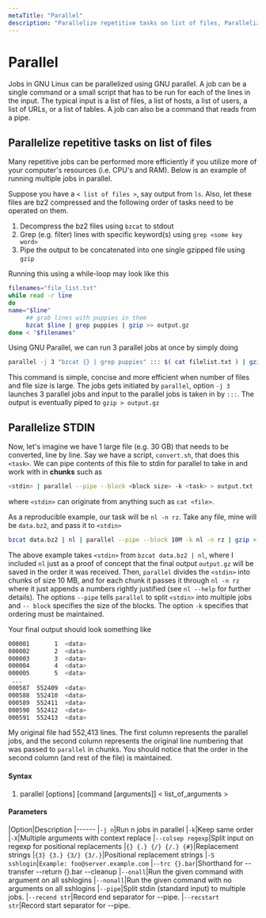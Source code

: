 ```yaml
---
metaTitle: "Parallel"
description: "Parallelize repetitive tasks on list of files, Parallelize STDIN"
---
```


# Parallel


Jobs in GNU Linux can be parallelized using GNU parallel. A job can be a single command or a small script that has to be run for each of the lines in the input. The typical input is a list of files, a list of hosts, a list of users, a list of URLs, or a list of tables. A job can also be a command that reads from a pipe.



## Parallelize repetitive tasks on list of files


Many repetitive jobs can be performed more efficiently if you utilize more of your computer's resources (i.e. CPU's and RAM). Below is an example of running multiple jobs in parallel.

Suppose you have a `< list of files >`, say output from `ls`. Also, let these files are bz2 compressed and the following order of tasks need to be operated on them.

1. Decompress the bz2 files using `bzcat` to stdout
1. Grep (e.g. filter) lines with specific keyword(s) using `grep <some key word>`
1. Pipe the output to be concatenated into one single gzipped file using `gzip`

Running this using a while-loop may look like this

```bash
filenames="file_list.txt"
while read -r line
do
name="$line"
     ## grab lines with puppies in them
     bzcat $line | grep puppies | gzip >> output.gz
done < "$filenames"

```

Using GNU Parallel, we can run 3 parallel jobs at once by simply doing

```bash
parallel -j 3 "bzcat {} | grep puppies" ::: $( cat filelist.txt ) | gzip > output.gz

```

This command is simple, concise and more efficient when number of files and file size is large. The jobs gets initiated by `parallel`, option `-j 3` launches 3 parallel jobs and input to the parallel jobs is taken in by `:::`. The output is eventually piped to `gzip > output.gz`



## Parallelize STDIN


Now, let's imagine we have 1 large file (e.g. 30 GB) that needs to be converted, line by line. Say we have a script, `convert.sh`, that does this `<task>`. We can pipe contents of this file to stdin for parallel to take in and work with in **chunks** such as

```bash
<stdin> | parallel --pipe --block <block size> -k <task> > output.txt

```

where `<stdin>` can originate from anything such as `cat <file>`.

As a reproducible example, our task will be `nl -n rz`. Take any file, mine will be `data.bz2`, and pass it to `<stdin>`

```bash
bzcat data.bz2 | nl | parallel --pipe --block 10M -k nl -n rz | gzip > ouptput.gz

```

The above example takes `<stdin>` from `bzcat data.bz2 | nl`, where I included `nl` just as a proof of concept that the final output `output.gz` will be saved in the order it was received. Then, `parallel` divides the `<stdin>` into chunks of size 10 MB, and for each chunk it passes it through `nl -n rz` where it just appends a numbers rightly justified (see `nl --help` for further details). The options `--pipe` tells `parallel` to split `<stdin>` into multiple jobs and `-- block` specifies the size of the blocks. The option `-k` specifies that ordering must be maintained.

Your final output should look something like

```bash
000001       1  <data>
000002       2  <data>
000003       3  <data>
000004       4  <data>
000005       5  <data>
 ... 
000587  552409  <data>
000588  552410  <data>
000589  552411  <data>
000590  552412  <data>
000591  552413  <data>

```

My original file had 552,413 lines. The first column represents the parallel jobs, and the second column represents the original line numbering that was passed to `parallel` in chunks. You should notice that the order in the second column (and rest of the file) is maintained.



#### Syntax


1. parallel [options] [command [arguments]] < list_of_arguments >



#### Parameters


|Option|Description
|------
|`-j n`|Run n jobs in parallel
|`-k`|Keep same order
|`-X`|Multiple arguments with context replace
|`--colsep regexp`|Split input on regexp for positional replacements
|`{} {.} {/} {/.} {#}`|Replacement strings
|`{3} {3.} {3/} {3/.}`|Positional replacement strings
|`-S sshlogin`|`Example: foo@server.example.com`
|`--trc {}.bar`|Shorthand for --transfer --return {}.bar --cleanup
|`--onall`|Run the given command with argument on all sshlogins
|`--nonall`|Run the given command with no arguments on all sshlogins
|`--pipe`|Split stdin (standard input) to multiple jobs.
|`--recend str`|Record end separator for --pipe.
|`--recstart str`|Record start separator for --pipe.


